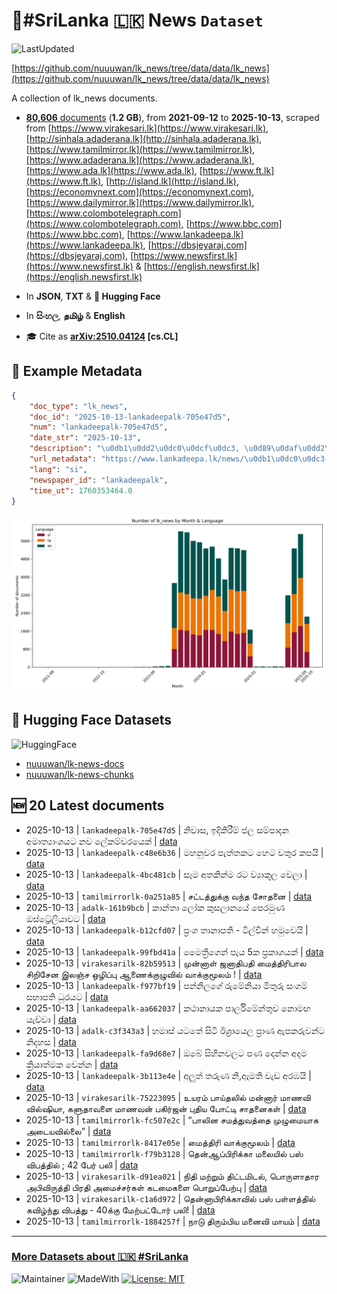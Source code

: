 # 📄#SriLanka 🇱🇰 News `Dataset`

![LastUpdated](https://img.shields.io/badge/last_updated-2025--10--13_16:45:14-green)

[https://github.com/nuuuwan/lk_news/tree/data/data/lk_news](https://github.com/nuuuwan/lk_news/tree/data/data/lk_news)

A collection of lk_news documents.

- [**80,606** documents](https://github.com/nuuuwan/lk_news/tree/data/data/lk_news) (**1.2 GB**), from **2021-09-12** to **2025-10-13**, scraped from [https://www.virakesari.lk](https://www.virakesari.lk), [http://sinhala.adaderana.lk](http://sinhala.adaderana.lk), [https://www.tamilmirror.lk](https://www.tamilmirror.lk), [https://www.adaderana.lk](https://www.adaderana.lk), [https://www.ada.lk](https://www.ada.lk), [https://www.ft.lk](https://www.ft.lk), [http://island.lk](http://island.lk), [https://economynext.com](https://economynext.com), [https://www.dailymirror.lk](https://www.dailymirror.lk), [https://www.colombotelegraph.com](https://www.colombotelegraph.com), [https://www.bbc.com](https://www.bbc.com), [https://www.lankadeepa.lk](https://www.lankadeepa.lk), [https://dbsjeyaraj.com](https://dbsjeyaraj.com), [https://www.newsfirst.lk](https://www.newsfirst.lk) & [https://english.newsfirst.lk](https://english.newsfirst.lk)

- In **JSON**, **TXT** & **🤗 Hugging Face**

- In **සිංහල**, **தமிழ்** & **English**

- 🎓 Cite as **[arXiv:2510.04124](https://arxiv.org/abs/2510.04124) [cs.CL]**

## 📝 Example Metadata

```json
{
    "doc_type": "lk_news",
    "doc_id": "2025-10-13-lankadeepalk-705e47d5",
    "num": "lankadeepalk-705e47d5",
    "date_str": "2025-10-13",
    "description": "\u0db1\u0dd2\u0dc0\u0dcf\u0dc3, \u0d89\u0daf\u0dd2\u0d9a\u0dd2\u0dbb\u0dd3\u0db8\u0dca \u0da2\u0dbd \u0dc3\u0db8\u0dca\u0db4\u0dcf\u0daf\u0db1 \u0d85\u0db8\u0dcf\u0dad\u0dca\u200d\u0dba\u0dcf\u0d82\u0dc1\u0dba\u0da7 \u0db1\u0dc0 \u0dbd\u0dda\u0d9a\u0db8\u0dca\u0dc0\u0dbb\u0dba\u0dd9\u0d9a\u0dca",
    "url_metadata": "https://www.lankadeepa.lk/news/\u0db1\u0dc0\u0dc3-\u0d89\u0daf\u0d9a\u0dbb\u0db8-\u0da2\u0dbd-\u0dc3\u0db8\u0db4\u0daf\u0db1-\u0d85\u0db8\u0dad\u0dba\u0dc1\u0dba\u0da7-\u0db1\u0dc0-\u0dbd\u0d9a\u0db8\u0dc0\u0dbb\u0dba\u0d9a/101-681250",
    "lang": "si",
    "newspaper_id": "lankadeepalk",
    "time_ut": 1760353464.0
}
```

![Chart](https://raw.githubusercontent.com/nuuuwan/lk_news/refs/heads/data/data/lk_news/docs_by_month_and_lang.png)

## 🤗 Hugging Face Datasets

![HuggingFace](https://img.shields.io/badge/-HuggingFace-FDEE21?style=for-the-badge&logo=HuggingFace)

- [nuuuwan/lk-news-docs](https://huggingface.co/datasets/nuuuwan/lk-news-docs)
- [nuuuwan/lk-news-chunks](https://huggingface.co/datasets/nuuuwan/lk-news-chunks)

## 🆕 20 Latest documents

- 2025-10-13 | `lankadeepalk-705e47d5` | නිවාස, ඉදිකිරීම් ජල සම්පාදන අමාත්‍යාංශයට නව ලේකම්වරයෙක් | [data](https://github.com/nuuuwan/lk_news/tree/data/data/lk_news/2020s/2025/2025-10-13-lankadeepalk-705e47d5)
- 2025-10-13 | `lankadeepalk-c48e6b36` | මහනුවර පැත්තකට හෙට වතුර කපයි | [data](https://github.com/nuuuwan/lk_news/tree/data/data/lk_news/2020s/2025/2025-10-13-lankadeepalk-c48e6b36)
- 2025-10-13 | `lankadeepalk-4bc481cb` | සෑම අතකින්ම රට ව්‍යාකූල වෙලා | [data](https://github.com/nuuuwan/lk_news/tree/data/data/lk_news/2020s/2025/2025-10-13-lankadeepalk-4bc481cb)
- 2025-10-13 | `tamilmirrorlk-0a251a85` | சட்டத்துக்கு வந்த சோதனை | [data](https://github.com/nuuuwan/lk_news/tree/data/data/lk_news/2020s/2025/2025-10-13-tamilmirrorlk-0a251a85)
- 2025-10-13 | `adalk-161b9bcb` | කාන්තා ලෝක කුසලානයේ පෙරමුණ ඔස්ට්‍රේලියාවට | [data](https://github.com/nuuuwan/lk_news/tree/data/data/lk_news/2020s/2025/2025-10-13-adalk-161b9bcb)
- 2025-10-13 | `lankadeepalk-b12cfd07` | ප්‍රංශ තානාපති - ටිල්වින් හමුවෙයි | [data](https://github.com/nuuuwan/lk_news/tree/data/data/lk_news/2020s/2025/2025-10-13-lankadeepalk-b12cfd07)
- 2025-10-13 | `lankadeepalk-99fbd41a` | මෛත්‍රීගෙන් පැය 5ක ප්‍රකාශයක් | [data](https://github.com/nuuuwan/lk_news/tree/data/data/lk_news/2020s/2025/2025-10-13-lankadeepalk-99fbd41a)
- 2025-10-13 | `virakesarilk-82b59513` | முன்னாள் ஜனாதிபதி மைத்திரிபால சிறிசேன இலஞ்ச ஒழிப்பு ஆணைக்குழுவில் வாக்குமூலம் ! | [data](https://github.com/nuuuwan/lk_news/tree/data/data/lk_news/2020s/2025/2025-10-13-virakesarilk-82b59513)
- 2025-10-13 | `lankadeepalk-f977bf19` | පන්නිලගේ රුමේනියා මිතුරු සංගම් සභාපති ධුරයට | [data](https://github.com/nuuuwan/lk_news/tree/data/data/lk_news/2020s/2025/2025-10-13-lankadeepalk-f977bf19)
- 2025-10-13 | `lankadeepalk-aa662037` | කථානායක පාර්ලිමේන්තුව නොමඟ යැව්වා | [data](https://github.com/nuuuwan/lk_news/tree/data/data/lk_news/2020s/2025/2025-10-13-lankadeepalk-aa662037)
- 2025-10-13 | `adalk-c3f343a3` | හමාස් යටතේ සිටි ඊශ්‍රායෙල ප්‍රාණ ඇපකරුවන්ට නිදහස | [data](https://github.com/nuuuwan/lk_news/tree/data/data/lk_news/2020s/2025/2025-10-13-adalk-c3f343a3)
- 2025-10-13 | `lankadeepalk-fa9d68e7` | ඔබේ සිහිනවලට පණ  දෙන්න අදම ක්‍රියාත්මක  වෙන්න | [data](https://github.com/nuuuwan/lk_news/tree/data/data/lk_news/2020s/2025/2025-10-13-lankadeepalk-fa9d68e7)
- 2025-10-13 | `lankadeepalk-3b113e4e` | අලුත් තරුණ නි,ඇමති වැඩ අරඹයි | [data](https://github.com/nuuuwan/lk_news/tree/data/data/lk_news/2020s/2025/2025-10-13-lankadeepalk-3b113e4e)
- 2025-10-13 | `virakesarilk-75223095` | உயரம் பாய்தலில் மன்னார் மாணவி வில்ஷியா, களுதாவளை மாணவன் பகிர்ஜன் புதிய போட்டி சாதனைகள் | [data](https://github.com/nuuuwan/lk_news/tree/data/data/lk_news/2020s/2025/2025-10-13-virakesarilk-75223095)
- 2025-10-13 | `tamilmirrorlk-fc507e2c` | “பாலின சமத்துவத்தை முழுமையாக அடையவில்லை” | [data](https://github.com/nuuuwan/lk_news/tree/data/data/lk_news/2020s/2025/2025-10-13-tamilmirrorlk-fc507e2c)
- 2025-10-13 | `tamilmirrorlk-8417e05e` | மைத்திரி வாக்குமூலம் | [data](https://github.com/nuuuwan/lk_news/tree/data/data/lk_news/2020s/2025/2025-10-13-tamilmirrorlk-8417e05e)
- 2025-10-13 | `tamilmirrorlk-f79b3128` | தென்ஆப்பிரிக்கா மலையில் பஸ் விபத்தில் ; 42 பேர் பலி | [data](https://github.com/nuuuwan/lk_news/tree/data/data/lk_news/2020s/2025/2025-10-13-tamilmirrorlk-f79b3128)
- 2025-10-13 | `virakesarilk-d91ea021` | நிதி மற்றும் திட்டமிடல், பொருளாதார அபிவிருத்தி பிரதி அமைச்சர்கள் கடமைகளை பொறுப்பேற்பு | [data](https://github.com/nuuuwan/lk_news/tree/data/data/lk_news/2020s/2025/2025-10-13-virakesarilk-d91ea021)
- 2025-10-13 | `virakesarilk-c1a6d972` | தென்னாபிரிக்காவில் பஸ் பள்ளத்தில் கவிழ்ந்து விபத்து - 40க்கு மேற்பட்டோர் பலி! | [data](https://github.com/nuuuwan/lk_news/tree/data/data/lk_news/2020s/2025/2025-10-13-virakesarilk-c1a6d972)
- 2025-10-13 | `tamilmirrorlk-1884257f` | நாடு திரும்பிய மனைவி மாயம் | [data](https://github.com/nuuuwan/lk_news/tree/data/data/lk_news/2020s/2025/2025-10-13-tamilmirrorlk-1884257f)

---

### [More Datasets about 🇱🇰 #SriLanka](https://github.com/nuuuwan/lk_datasets)

![Maintainer](https://img.shields.io/badge/maintainer-nuuuwan-red)
![MadeWith](https://img.shields.io/badge/made_with-python-blue)
[![License: MIT](https://img.shields.io/badge/License-MIT-yellow.svg)](https://opensource.org/licenses/MIT)
